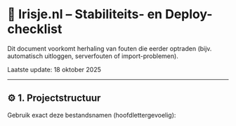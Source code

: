 # 🧩 Irisje.nl – Stabiliteits- en Deploy-checklist

Dit document voorkomt herhaling van fouten die eerder optraden
(bijv. automatisch uitloggen, serverfouten of import-problemen).

Laatste update: 18 oktober 2025

---

## ⚙️ 1. Projectstructuur

Gebruik exact deze bestandsnamen (hoofdlettergevoelig):

